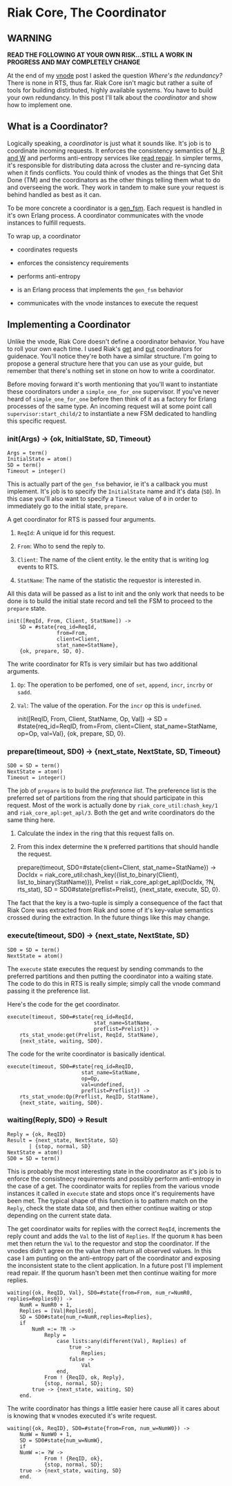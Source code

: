 Riak Core, The Coordinator
==========

WARNING
----------

**READ THE FOLLOWING AT YOUR OWN RISK...STILL A WORK IN PROGRESS AND MAY COMPLETELY CHANGE**

At the end of my [vnode](https://github.com/rzezeski/try-try-try/tree/master/2011/riak-core-the-vnode) post I asked the question _Where's the redundancy?_  There is none in RTS, thus far.  Riak Core isn't magic but rather a suite of tools for building distirbuted, highly available systems.  You have to build your own redundancy.  In this post I'll talk about the _coordinator_ and show how to implement one.


What is a Coordinator?
----------

Logically speaking, a _coordinator_ is just what it sounds like.  It's job is to coordinate incoming requests.  It enforces the consistency semantics of [N, R and W](http://wiki.basho.com/Riak-Glossary.html#Quorum) and performs anti-entropy services like [read repair](http://wiki.basho.com/Riak-Glossary.html#Read-Repair).  In simpler terms, it's responsible for distributing data across the cluster and re-syncing data when it finds conflicts.  You could think of vnodes as the things that Get Shit Done (TM) and the coordinators as the other things telling them what to do and overseeing the work.  They work in tandem to make sure your request is behind handled as best as it can.

To be more concrete a coordinator is a [gen_fsm](http://www.erlang.org/doc/man/gen_fsm.html).  Each request is handled in it's own Erlang process.  A coordinator communicates with the vnode instances to fulfill requests.

To wrap up, a coordinator

* coordinates requests

* enforces the consistency requirements

* performs anti-entropy

* is an Erlang process that implements the `gen_fsm` behavior

* communicates with the vnode instances to execute the request


Implementing a Coordinator
----------

Unlike the vnode, Riak Core doesn't define a coordinator behavior.  You have to roll your own each time.  I used Riak's [get](https://github.com/basho/riak_kv/blob/master/src/riak_kv_get_fsm.erl) and [put](https://github.com/basho/riak_kv/blob/master/src/riak_kv_put_fsm.erl) coordinators for guidenace.  You'll notice they're both have a similar structure.  I'm going to propose a general structure here that you can use as your guide, but remember that there's nothing set in stone on how to write a coordinator.

Before moving forward it's worth mentioning that you'll want to instantiate these coordinators under a `simple_one_for_one` supervisor.  If you've never heard of `simple_one_for_one` before then think of it as a factory for Erlang processes of the same type.  An incoming request will at some point call `supervisor:start_child/2` to instantiate a new FSM dedicated to handling this specific request.

### init(Args) -> {ok, InitialState, SD, Timeout} ###

    Args = term()
    InitialState = atom()
    SD = term()
    Timeout = integer()

This is actually part of the `gen_fsm` behavior, ie it's a callback you must implement.  It's job is to specify the `InitialState` name and it's data (`SD`).  In this case you'll also want to specify a `Timeout` value of `0` in order to immediately go to the initial state, `prepare`.

A get coordinator for RTS is passed four arguments.

1. `ReqId`: A unique id for this request.

2. `From`: Who to send the reply to.

3. `Client`: The name of the client entity.  Ie the entity that is writing log events to RTS.

4. `StatName`: The name of the statistic the requestor is interested in.

All this data will be passed as a list to init and the only work that needs to be done is to build the initial state record and tell the FSM to proceed to the `prepare` state.

    init([ReqId, From, Client, StatName]) ->
        SD = #state{req_id=ReqId,
                    from=From,
                    client=Client,
                    stat_name=StatName},
        {ok, prepare, SD, 0}.

The write coordinator for RTs is very similair but has two additional arguments.

1. `Op`: The operation to be perfomed, one of `set`, `append`, `incr`,
`incrby` or `sadd`.

2. `Val`: The value of the operation.  For the `incr` op this is `undefined`.

    init([ReqID, From, Client, StatName, Op, Val]) ->
        SD = #state{req_id=ReqID,
                    from=From,
                client=Client,
                stat_name=StatName,
                op=Op,
                    val=Val},
        {ok, prepare, SD, 0}.


### prepare(timeout, SD0) -> {next_state, NextState, SD, Timeout} ###

    SD0 = SD = term()
    NextState = atom()
    Timeout = integer()

The job of `prepare` is to build the _preference list_.  The preference list is the preferred set of partitions from the ring that should participate in this request.  Most of the work is actually done by `riak_core_util:chash_key/1` and `riak_core_apl:get_apl/3`.  Both the get and write coordinators do the same thing here.

1. Calculate the index in the ring that this request falls on.

2. From this index determine the `N` preferred partitions that should handle the request.

    prepare(timeout, SD0=#state{client=Client,
                                stat_name=StatName}) ->
        DocIdx = riak_core_util:chash_key({list_to_binary(Client),
                                           list_to_binary(StatName)}),
        Prelist = riak_core_apl:get_apl(DocIdx, ?N, rts_stat),
        SD = SD0#state{preflist=Prelist},
        {next_state, execute, SD, 0}.

The fact that the key is a two-tuple is simply a consequence of the fact that Riak Core was extracted from Riak and some of it's key-value semantics crossed during the extraction.  In the future things like this may change.

### execute(timeout, SD0) -> {next_state, NextState, SD} ###

    SD0 = SD = term()
    NextState = atom()

The `execute` state executes the request by sending commands to the preferred partitions and then putting the coordinator into a waiting state.  The code to do this in RTS is really simple; simply call the vnode command passing it the preference list.

Here's the code for the get coordinator.

    execute(timeout, SD0=#state{req_id=ReqId,
                                stat_name=StatName,
                                preflist=Prelist}) ->
        rts_stat_vnode:get(Prelist, ReqId, StatName),
        {next_state, waiting, SD0}.

The code for the write coordinator is basically identical.

    execute(timeout, SD0=#state{req_id=ReqID,
                            stat_name=StatName,
                            op=Op,
                            val=undefined,
                            preflist=Preflist}) ->
        rts_stat_vnode:Op(Preflist, ReqID, StatName),
        {next_state, waiting, SD0}.


### waiting(Reply, SD0) -> Result ###

    Reply = {ok, ReqID}
    Result = {next_state, NextState, SD}
           | {stop, normal, SD}
    NextState = atom()
    SD0 = SD = term()

This is probably the most interesting state in the coordinator as it's job is to enforce the consistnecy requirements and possibly perform anti-entropy in the case of a get.  The coordinator waits for replies from the various vnode instances it called in `execute` state and stops once it's requirements have been met.  The typical shape of this function is to pattern match on the `Reply`, check the state data `SD0`, and then either continue waiting or stop depending on the current state data.

The get coordinator waits for replies with the correct `ReqId`, increments the reply count and adds the `Val` to the list of `Replies`.  If the quorum `R` has been met then return the `Val` to the requestor and stop the coordinator.  If the vnodes didn't agree on the value then return all observed values.  In this case I am punting on the anti-entropy part of the coordinator and exposing the inconsistent state to the client application.  In a future post I'll implement read repair.  If the quorum hasn't been met then continue waiting for more replies.

    waiting({ok, ReqID, Val}, SD0=#state{from=From, num_r=NumR0, replies=Replies0}) ->
        NumR = NumR0 + 1,
        Replies = [Val|Replies0],
        SD = SD0#state{num_r=NumR,replies=Replies},
        if
            NumR =:= ?R ->
                Reply =
                    case lists:any(different(Val), Replies) of
                        true ->
                            Replies;
                        false ->
                            Val
                    end,
                From ! {ReqID, ok, Reply},
                {stop, normal, SD};
            true -> {next_state, waiting, SD}
        end.

The write coordinator has things a little easier here cause all it cares about is knowing that `W` vnodes executed it's write request.

    waiting({ok, ReqID}, SD0=#state{from=From, num_w=NumW0}) ->
        NumW = NumW0 + 1,
        SD = SD0#state{num_w=NumW},
        if
        NumW =:= ?W ->
                From ! {ReqID, ok},
                {stop, normal, SD};
        true -> {next_state, waiting, SD}
        end.
